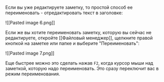 Если вы уже редактируете заметку, то простой способ ее переименовать - отредактировать текст в заголовке:

![[Pasted image 6.png]]

Если же вы хотите переименовать заметку, которую вы сейчас не редактируете, откройте [[Файловый менеджер]], щелкните правой кнопкой на заметке или папке и выберите "Переименовать":

![[Pasted image 7.png]]

Еще быстрее можно это сделать нажав `F2`, когда курсор мыши над заметкой, которую надо переименовать. Это сразу переключит вас в режим переименования. 